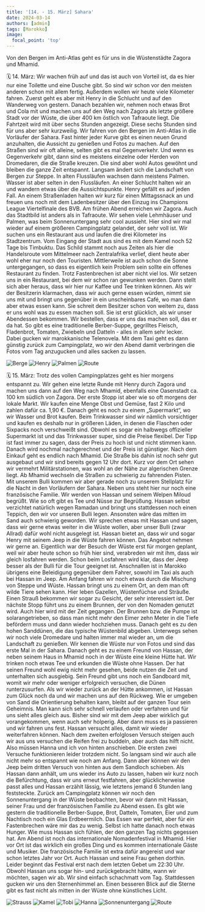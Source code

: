 ```yaml
---
title: '[14. - 15. März] Sahara'
date: 2024-03-14
authors: [admin]
tags: [Marokko]
image:
  focal_point: 'top'
---
```

Von den Bergen im Anti-Atlas geht es für uns in die Wüstenstädte Zagora und Mhamid.

<!--more-->

🗓️ 14. März: Wir wachen früh auf und das ist auch von Vorteil ist, da es hier nur eine Toilette und eine Dusche gibt. So sind wir schon vor den meisten anderen schon mit allem fertig. Außerdem wollen wir heute viele Kilometer fahren. Zuerst geht es aber mit Henry in die Schlucht und auf den Wanderweg von gestern. Danach bezahlen wir, nehmen noch etwas Brot und Cola mit und machen uns auf den Weg nach Zagora als letzte größere Stadt vor der Wüste, die über 400 km östlich von Tafraoute liegt. Die Fahrtzeit wird mit über sechs Stunden angezeigt. Diese sechs Stunden sind für uns aber sehr kurzweilig. Wir fahren von den Bergen im Anti-Atlas in die Vorläufer der Sahara. Fast hinter jeder Kurve gibt es einen neuen Grund anzuhalten, die Aussicht zu genießen und Fotos zu machen. Auf den Straßen sind wir oft alleine, selten gibt es mal Gegenverkehr. Und wenn es Gegenverkehr gibt, dann sind es meistens einzelne oder Herden von Dromedaren, die die Straße kreuzen. Die sind aber wohl Autos gewöhnt und bleiben die ganze Zeit entspannt. Langsam ändert sich die Landschaft von Bergen zur Steppe. In alten Flussläufen wachsen dann meistens Palmen. Wasser ist aber selten in den Flussläufen. An einer Schlucht halten wir an und wandern etwas über die Aussichtspunkte. Henry gefällt es auf jeden Fall. An einem Straßenladen halten wir kurz für einen Mittagssnack an und freuen uns noch mit dem Ladenbesitzer über den Einzug ins Champions League Viertelfinale des BVB. Am frühen Abend erreichen wir Zagora. Auch das Stadtbild ist anders als in Tafraoute. Wir sehen viele Lehmhäuser und Palmen, was beim Sonnenuntergang sehr cool aussieht. Hier sind wir mal wieder auf einem größeren Campingplatz gelandet, der sehr voll ist. Wir suchen uns ein Restaurant aus und laufen die drei Kilometer ins Stadtzentrum. Vom Eingang der Stadt aus sind es mit dem Kamel noch 52 Tage bis Timbuktu. Das Schild stammt noch aus Zeiten als hier die Handelsroute vom Mittelmeer nach Zentralafrika verlief, dient heute aber wohl eher nur noch den Touristen. Mittlerweile ist auch schon die Sonne untergegangen, so dass es eigentlich kein Problem sein sollte ein offenes Restaurant zu finden. Trotz Fastenbrechen ist aber nicht viel los. Wir setzen uns in ein Restaurant, bei dem wir schon ran gewunken werden. Dann stellt sich aber heraus, dass wir hier nur Kaffee und Tee trinken können. Als wir der Besitzerin klarmachen, dass wir auch gerne essen würden, nimmt sie uns mit und bringt uns gegenüber in ein unscheinbares Café, wo man dann aber etwas essen kann. Sie schreit dem Besitzer schon von weitem zu, dass er uns wohl was zu essen machen soll. Sie ist erst glücklich, als wir unser Abendessen bekommen. Wir bestellen, dass er uns das machen soll, das er da hat. So gibt es eine traditionelle Berber-Suppe, gegrilltes Fleisch, Fladenbrot, Tomaten, Zwiebeln und Datteln - alles in allem sehr lecker. Dabei gucken wir marokkanische Telenovela. Mit dem Taxi geht es dann günstig zurück zum Campingplatz, wo wir den Abend damit verbringen die Fotos vom Tag anzugucken und alles sacken zu lassen.

<img src="Berge.jpg" alt="Berge" caption="">

<img src="Henry.jpg" alt="Henry" caption=" ">

<img src="Palmen.jpg" alt="Palmen" caption=" ">

<img src="Route_14.03.24.jpg" alt="Route" caption=" ">

🗓️ 15. März: Trotz des vollen Campingplatzes geht es hier morgens entspannt zu. Wir gehen eine letzte Runde mit Henry durch Zagora und machen uns dann auf den Weg nach Mhamid, ebenfalls eine Oasenstadt ca. 100 km südlich von Zagora. Der erste Stopp ist aber wie so oft morgens der lokale Markt. Wir kaufen eine Menge Obst und Gemüse, fast 2 Kilo und zahlen dafür ca. 1,90 €. Danach geht es noch zu einem „Supermarkt“, wo wir Wasser und Brot kaufen. Beim Trinkwasser sind wir nämlich vorsichtiger und kaufen es deshalb nur in größeren Läden, in denen die Flaschen oder Sixpacks noch verschweißt sind. Obwohl es sogar ein halbwegs offizieller Supermarkt ist und das Trinkwasser super, sind die Preise flexibel. Der Tipp ist fast immer zu sagen, dass der Preis zu hoch ist und nicht stimmen kann. Danach wird nochmal nachgerechnet und der Preis ist günstiger. Nach dem Einkauf geht es endlich nach Mhamid. Die Straße bis dahin ist noch sehr gut ausgebaut und wir sind bereits gegen 12 Uhr dort. Kurz vor dem Ort sehen wir vermehrt Militärstationen, was wohl an der Nähe zur algerischen Grenze liegt. Ab Mhamid wechseln die Straßen zu schwierig zu fahrenden Pisten. Mit unserem Bulli kommen wir aber gerade noch zu unserem Stellplatz für die Nacht in den Vorläufern der Sahara. Neben uns steht hier nur noch eine französische Familie. Wir werden von Hassan und seinem Welpen Miloud begrüßt. Wie so oft gibt es Tee und Nüsse zur Begrüßung. Hassan selbst verzichtet natürlich wegen Ramadan und bringt uns stattdessen noch einen Teppich, den wir vor unseren Bulli legen. Ansonsten wäre das mitten im Sand auch schwierig geworden. Wir sprechen etwas mit Hassan und sagen, dass wir gerne etwas weiter in die Wüste wollen, aber unser Bulli (zwar Allrad) dafür wohl nicht ausgelegt ist. Hassan bietet an, dass wir und sogar Henry mit seinem Jeep in die Wüste fahren können. Das Angebot nehmen wir gerne an. Eigentlich war der Besuch der Wüste erst für morgen geplant, weil wir aber heute schon so früh hier sind, verabreden wir mit ihm, dass wir gleich losfahren werden. Schon beim Losfahren wird klar, dass der Jeep besser als der Bulli für die Tour geeignet ist. Anschnallen ist in Marokko übrigens eine Beleidigung gegenüber dem Fahrer, sowohl im Taxi als auch bei Hassan im Jeep. Am Anfang fahren wir noch etwas durch die Mischung von Steppe und Wüste. Hassan bringt uns zu einem Ort, an dem man oft wilde Tiere sehen kann. Hier leben Gazellen, Wüstenfüchse und Sträuße. Einen Strauß bekommen wir sogar zu Gesicht, der sehr interessiert ist. Der nächste Stopp führt uns zu einem Brunnen, der von den Nomaden genutzt wird. Auch hier wird mit der Zeit gegangen. Der Brunnen bzw. die Pumpe ist solarangetrieben, so dass man nicht mehr den Eimer zehn Meter in die Tiefe befördern muss und dann wieder hochziehen muss. Danach geht es zu den hohen Sanddünen, die das typische Wüstenbild abgeben. Unterwegs sehen wir noch viele Dromedare und halten immer mal wieder an, um die Landschaft zu genießen. Wir kennen die Wüste nur von Fotos und sind das erste Mal in der Sahara. Danach geht es zu einem Freund von Hassan, der neben seinem Haus in Mhamid noch in der Wüste eine kleine Hütte hat. Wir trinken noch etwas Tee und erkunden die Wüste ohne Hassen. Der hat seinen Freund wohl ewig nicht mehr gesehen, beide nutzen die Zeit und unterhalten sich ausgiebig. Sein Freund gibt uns noch ein Sandboard mit, womit wir mehr oder weniger erfolgreich versuchen, die Dünen runterzusurfen. Als wir wieder zurück an der Hütte ankommen, ist Hassan zum Glück noch da und wir machen uns auf den Rückweg. Wie er umgeben von Sand die Orientierung behalten kann, bleibt auf der ganzen Tour sein Geheimnis. Man kann sich sehr schnell verlaufen oder verfahren und für uns sieht alles gleich aus. Bisher sind wir mit dem Jeep aber wirklich gut vorangekommen, wenn auch sehr holperig. Aber dann muss es ja passieren und wir fahren uns fest. Hassan versucht alles, damit wir wieder weiterfahren können. Nach dem zweiten erfolglosen Versuch steigen auch wir aus uns versuchen die Reifen frei zu buddeln, aber auch das hilft nicht. Also müssen Hanna und ich von hinten anschieben. Die ersten zwei Versuche funktionieren leider trotzdem nicht. So langsam sind wir auch alle nicht mehr so entspannt wie noch am Anfang. Dann aber können wir den Jeep beim dritten Versuch von hinten aus dem Sandloch schieben. Als Hassan dann anhält, um uns wieder ins Auto zu lassen, haben wir kurz noch die Befürchtung, dass wir uns erneut festfahren, aber glücklicherweise passt alles und Hassan erzählt lässig, wie letztens jemand 6 Stunden lang feststeckte. Zurück am Campingplatz können wir noch den Sonnenuntergang in der Wüste beobachten, bevor wir dann mit Hassan, seiner Frau und der französischen Familie zu Abend essen. Es gibt wie gestern die traditionelle Berber-Suppe, Brot, Datteln, Tomaten, Eier und zum Nachtisch noch ein Glas Erdbeermilch. Das Essen war perfekt, aber für ein Fastenbrechen wäre mir das zu wenig. Selbst ich hatte danach noch etwas Hunger. Wie muss Hassan sich fühlen, der den ganzen Tag nichts gegessen hat. Am Abend ist noch das internationale Nomadenfestival in Mhamid. Hier vor Ort ist das wirklich ein großes Ding und es kommen internationale Gäste und Musiker. Die französische Familie ist extra dafür angereist und war schon letztes Jahr vor Ort. Auch Hassan und seine Frau gehen dorthin. Leider beginnt das Festival erst nach dem letzten Gebet um 22:30 Uhr. Obwohl Hassan uns sogar hin- und zurückgebracht hätte, wann wir möchten, sagen wir ab. Wir sind einfach schachmatt vom Tag. Stattdessen gucken wir uns den Sternenhimmel an. Einen besseren Blick auf die Sterne gibt es fast nicht als mitten in der Wüste ohne künstliches Licht.

<img src="Strauss.jpg" alt="Strauss" caption="">

<img src="Kamel.jpg" alt="Kamel" caption="">

<img src="Tobi.jpg" alt="Tobi" caption="">

<img src="Hanna.jpg" alt="Hanna" caption="">

<img src="Sonnenuntergang.jpg" alt="Sonnenuntergang" caption="">

<img src="Route_15.03.24.jpg" alt="Route" caption=" ">
